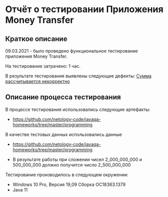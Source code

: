 # **Отчёт о тестировании Приложения Money Transfer**

## **Краткое описание**


09.03.2021 -  было проведено функциональное тестирование приложения Money Transfer.

На тестирование затрачено: 1 час.

В результате тестирования выявлены следующие дефекты:
[Сумма рассчитывается некорректно](https://github.com/IrinaSalovskaya/DZ-Java-2.1/issues/1)


## **Описание процесса тестирования**


В процессе тестирования использовались следующие артефакты:

* https://github.com/netology-code/javaqa-homeworks/tree/master/programming

В качестве тестовых данных использовались данные

* https://github.com/netology-code/javaqa-homeworks/tree/master/programming

* В результате работы при сложении чисел 2_000_000_000 и 500_000_000 должно получится число 2_500_000_000



Тестирование производилось в следующем окружении:

* Windows 10 Pro, Версия 19,09  Сборка ОС18363.1379
* Java 11
